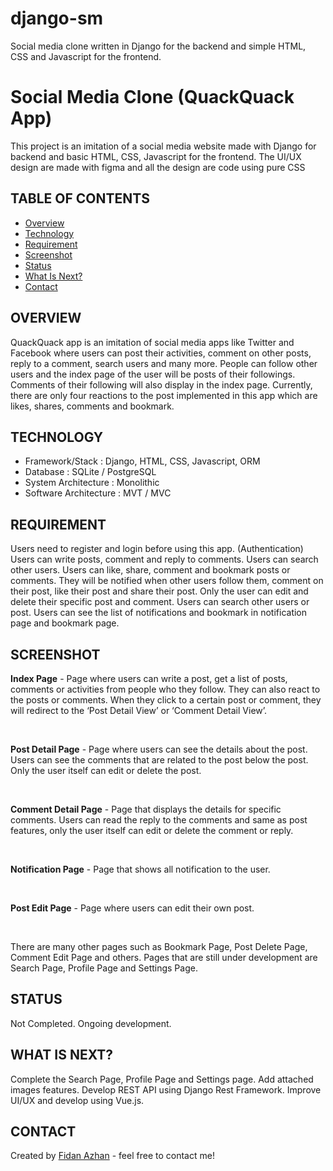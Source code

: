 # django-sm
Social media clone written in Django for the backend and simple HTML, CSS and Javascript for the frontend.

# Social Media Clone (QuackQuack App)
This project is an imitation of a social media website made with Django for backend and basic HTML, CSS, Javascript for the frontend. The UI/UX design are made with figma and all the design are code using pure CSS

## TABLE OF CONTENTS
  
  -  [Overview](#overview)
  -  [Technology](#technology)
  -  [Requirement](#requirement)
  -  [Screenshot](#screenshot)
  -  [Status](#status)
  -  [What Is Next?](#what-is-next) 
  -  [Contact](#contact)

## **OVERVIEW**

QuackQuack app is an imitation of social media apps like Twitter and Facebook where users can post their activities, comment on other posts, reply to a comment, search users and many more. People can follow other users and the index page of the user will be posts of their followings. Comments of their following will also display in the index page. Currently, there are only four reactions to the post implemented in this app which are likes, shares, comments and bookmark. 

## **TECHNOLOGY** 

- Framework/Stack : Django, HTML, CSS, Javascript, ORM
- Database : SQLite / PostgreSQL
- System Architecture : Monolithic
- Software Architecture : MVT / MVC

## **REQUIREMENT**

Users need to register and login before using this app. (Authentication) 
Users can write posts, comment and reply to comments.
Users can search other users.
Users can like, share, comment and bookmark posts or comments.
They will be notified when other users follow them, comment on their post, like their post and share their post.
Only the user can edit and delete their specific post and comment.
Users can search other users or post.
Users can see the list of notifications and bookmark in notification page and bookmark page.

## SCREENSHOT

**Index Page** - Page where users can write a post, get a list of posts, comments or activities from people who they follow. They can also react to the posts or comments. When they click to a certain post or comment, they will redirect to the ‘Post Detail View’ or ‘Comment Detail View’.

&nbsp;

**Post Detail Page** - Page where users can see the details about the post. Users can see the comments that are related to the post below the post. Only the user itself can edit or delete the post. 
 
&nbsp;

**Comment Detail Page** - Page that displays the details for specific comments. Users can read the reply to the comments and same as post features, only the user itself can edit or delete the comment or reply.

 &nbsp;

**Notification Page** - Page that shows all notification to the user.

 &nbsp;

**Post Edit Page** - Page where users can edit their own post. 

 &nbsp;

There are many other pages such as Bookmark Page, Post Delete Page, Comment Edit Page and others. Pages that are still under development are Search Page, Profile Page and Settings Page.

## STATUS

Not Completed. Ongoing development.

## WHAT IS NEXT?

Complete the Search Page, Profile Page and Settings page.
Add attached images features.
Develop REST API using Django Rest Framework.
Improve UI/UX and develop using Vue.js.

## CONTACT 

Created by [Fidan Azhan](https://github.com/fidanazhan) - feel free to contact me!
